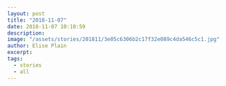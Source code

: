 ```yaml
---
layout: post
title: "2018-11-07"
date: 2018-11-07 10:10:59
description: 
image: "/assets/stories/201811/3e05c6306b2c17f32e089c4da546c5c1.jpg"
author: Elise Plain
excerpt: 
tags: 
  - stories
  - all
---
```



<p></p>
